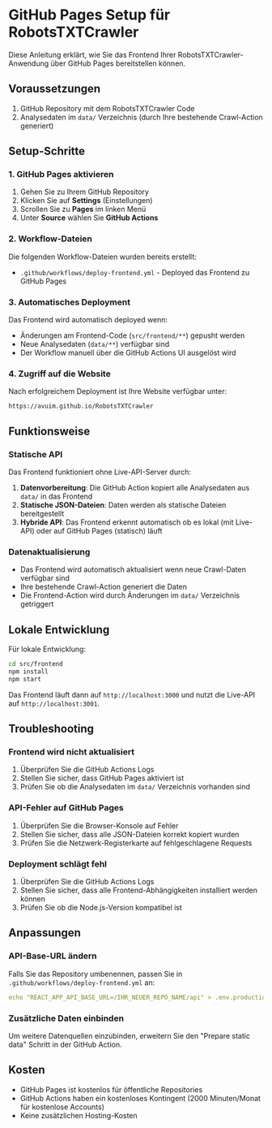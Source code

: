 # GitHub Pages Setup für RobotsTXTCrawler

Diese Anleitung erklärt, wie Sie das Frontend Ihrer RobotsTXTCrawler-Anwendung über GitHub Pages bereitstellen können.

## Voraussetzungen

1. GitHub Repository mit dem RobotsTXTCrawler Code
2. Analysedaten im `data/` Verzeichnis (durch Ihre bestehende Crawl-Action generiert)

## Setup-Schritte

### 1. GitHub Pages aktivieren

1. Gehen Sie zu Ihrem GitHub Repository
2. Klicken Sie auf **Settings** (Einstellungen)
3. Scrollen Sie zu **Pages** im linken Menü
4. Unter **Source** wählen Sie **GitHub Actions**

### 2. Workflow-Dateien

Die folgenden Workflow-Dateien wurden bereits erstellt:

- `.github/workflows/deploy-frontend.yml` - Deployed das Frontend zu GitHub Pages

### 3. Automatisches Deployment

Das Frontend wird automatisch deployed wenn:

- Änderungen am Frontend-Code (`src/frontend/**`) gepusht werden
- Neue Analysedaten (`data/**`) verfügbar sind
- Der Workflow manuell über die GitHub Actions UI ausgelöst wird

### 4. Zugriff auf die Website

Nach erfolgreichem Deployment ist Ihre Website verfügbar unter:

```
https://avuim.github.io/RobotsTXTCrawler
```

## Funktionsweise

### Statische API

Das Frontend funktioniert ohne Live-API-Server durch:

1. **Datenvorbereitung**: Die GitHub Action kopiert alle Analysedaten aus `data/` in das Frontend
2. **Statische JSON-Dateien**: Daten werden als statische Dateien bereitgestellt
3. **Hybride API**: Das Frontend erkennt automatisch ob es lokal (mit Live-API) oder auf GitHub Pages (statisch) läuft

### Datenaktualisierung

- Das Frontend wird automatisch aktualisiert wenn neue Crawl-Daten verfügbar sind
- Ihre bestehende Crawl-Action generiert die Daten
- Die Frontend-Action wird durch Änderungen im `data/` Verzeichnis getriggert

## Lokale Entwicklung

Für lokale Entwicklung:

```bash
cd src/frontend
npm install
npm start
```

Das Frontend läuft dann auf `http://localhost:3000` und nutzt die Live-API auf `http://localhost:3001`.

## Troubleshooting

### Frontend wird nicht aktualisiert

1. Überprüfen Sie die GitHub Actions Logs
2. Stellen Sie sicher, dass GitHub Pages aktiviert ist
3. Prüfen Sie ob die Analysedaten im `data/` Verzeichnis vorhanden sind

### API-Fehler auf GitHub Pages

1. Überprüfen Sie die Browser-Konsole auf Fehler
2. Stellen Sie sicher, dass alle JSON-Dateien korrekt kopiert wurden
3. Prüfen Sie die Netzwerk-Registerkarte auf fehlgeschlagene Requests

### Deployment schlägt fehl

1. Überprüfen Sie die GitHub Actions Logs
2. Stellen Sie sicher, dass alle Frontend-Abhängigkeiten installiert werden können
3. Prüfen Sie ob die Node.js-Version kompatibel ist

## Anpassungen

### API-Base-URL ändern

Falls Sie das Repository umbenennen, passen Sie in `.github/workflows/deploy-frontend.yml` an:

```yaml
echo "REACT_APP_API_BASE_URL=/IHR_NEUER_REPO_NAME/api" > .env.production
```

### Zusätzliche Daten einbinden

Um weitere Datenquellen einzubinden, erweitern Sie den "Prepare static data" Schritt in der GitHub Action.

## Kosten

- GitHub Pages ist kostenlos für öffentliche Repositories
- GitHub Actions haben ein kostenloses Kontingent (2000 Minuten/Monat für kostenlose Accounts)
- Keine zusätzlichen Hosting-Kosten
